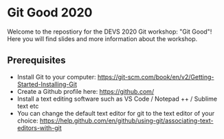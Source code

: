 # Git Good 2020

Welcome to the repostiory for the DEVS 2020 Git workshop: "Git Good"! Here you will find slides and more information about the workshop.

## Prerequisites
* Install Git to your computer: https://git-scm.com/book/en/v2/Getting-Started-Installing-Git
* Create a Github profile here: https://github.com/
* Install a text editing software such as VS Code / Notepad ++ / Sublime text etc
* You can change the default text editor for git to the text editor of your choice: https://help.github.com/en/github/using-git/associating-text-editors-with-git

